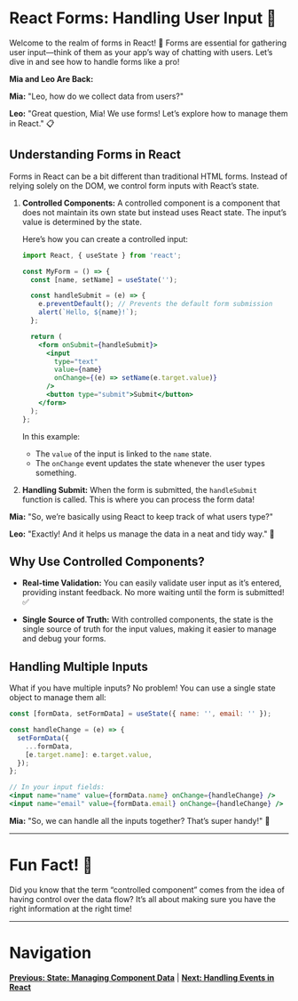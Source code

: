 
# React Forms: Handling User Input 📝

Welcome to the realm of forms in React! 🎊 Forms are essential for gathering user input—think of them as your app’s way of chatting with users. Let’s dive in and see how to handle forms like a pro!

**Mia and Leo Are Back:**

**Mia:** "Leo, how do we collect data from users?"

**Leo:** "Great question, Mia! We use forms! Let’s explore how to manage them in React." 📋

## Understanding Forms in React

Forms in React can be a bit different than traditional HTML forms. Instead of relying solely on the DOM, we control form inputs with React’s state.

1. **Controlled Components:** A controlled component is a component that does not maintain its own state but instead uses React state. The input’s value is determined by the state.

   Here’s how you can create a controlled input:
   ```jsx
   import React, { useState } from 'react';

   const MyForm = () => {
     const [name, setName] = useState('');

     const handleSubmit = (e) => {
       e.preventDefault(); // Prevents the default form submission
       alert(`Hello, ${name}!`);
     };

     return (
       <form onSubmit={handleSubmit}>
         <input
           type="text"
           value={name}
           onChange={(e) => setName(e.target.value)}
         />
         <button type="submit">Submit</button>
       </form>
     );
   };
   ```

   In this example:
   - The `value` of the input is linked to the `name` state.
   - The `onChange` event updates the state whenever the user types something.

2. **Handling Submit:** When the form is submitted, the `handleSubmit` function is called. This is where you can process the form data!

**Mia:** "So, we’re basically using React to keep track of what users type?"

**Leo:** "Exactly! And it helps us manage the data in a neat and tidy way." 🎉

## Why Use Controlled Components?

- **Real-time Validation:** You can easily validate user input as it’s entered, providing instant feedback. No more waiting until the form is submitted! ✅

- **Single Source of Truth:** With controlled components, the state is the single source of truth for the input values, making it easier to manage and debug your forms.

## Handling Multiple Inputs

What if you have multiple inputs? No problem! You can use a single state object to manage them all:
```jsx
const [formData, setFormData] = useState({ name: '', email: '' });

const handleChange = (e) => {
  setFormData({
    ...formData,
    [e.target.name]: e.target.value,
  });
};

// In your input fields:
<input name="name" value={formData.name} onChange={handleChange} />
<input name="email" value={formData.email} onChange={handleChange} />
```

**Mia:** "So, we can handle all the inputs together? That’s super handy!" 🎊

---

# Fun Fact! 🎉

Did you know that the term “controlled component” comes from the idea of having control over the data flow? It’s all about making sure you have the right information at the right time!

---

# Navigation

**[Previous: State: Managing Component Data](./state.md)** | **[Next: Handling Events in React](./handling-events.md)**
